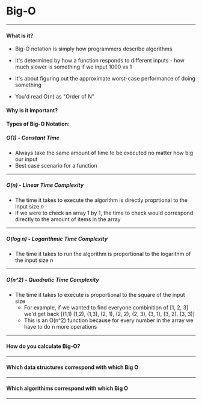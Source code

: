 # Big-O
--------
#### What is it?

- Big-O notation is simply how programmers describe algorithms

- It's determined by how a function responds to different inputs - how much slower is something if we input 1000 vs 1

- It's about figuring out the approximate worst-case performance of doing something

- You'd read O(n) as "Order of N"

#### Why is it important?

#### Types of Big-O Notation:

##### O(1) - Constant Time
- Always take the same amount of time to be executed no matter how big our input
- Best case scenario for a function
----------------
##### O(n) - Linear Time Complexity
- The time it takes to execute the algorithm is directly proprtional to the input size *n*
- If we were to check an array 1 by 1, the time to check would correspond directly to the amount of items in the array

---------------
##### O(log n) - Logarithmic Time Complexity
- The time it takes to run the algorithm is proportional to the logarithm of the input size *n*
---------------
##### O(n^2) - Quadratic Time Complexity
- The time it takes to execute is proportional to the square of the input size
    - For example, if we wanted to find everyone combinition of [1, 2, 3] we'd get back [(1,1) (1,2), (1,3), (2, 1), (2, 2), (2, 3), (3, 1), (3, 2), (3, 3)]
    - This is an O(n^2) function because for every number in the array we have to do n more operations
----------------
#### How do you calculate Big-O?

----------------

#### Which data structures correspond with which Big O 

----------------

#### Which algorithims correspond with which Big O

----------------
